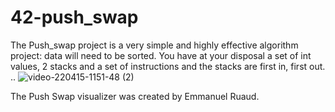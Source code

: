 # 42-push_swap
The Push_swap project is a very simple and highly effective algorithm project: data will need to be sorted. You have at your disposal a set of int values, 2 stacks and a set of instructions and the stacks are first in, first out.
..
![video-220415-1151-48 (2)](https://user-images.githubusercontent.com/96283427/163557629-f971e729-ceaf-4ebd-903b-05392e02bbd5.gif)

The Push Swap visualizer was created by Emmanuel Ruaud.
